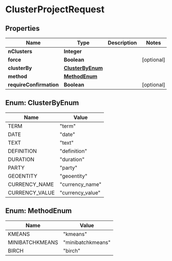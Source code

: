 

# ClusterProjectRequest


## Properties

| Name | Type | Description | Notes |
|------------ | ------------- | ------------- | -------------|
|**nClusters** | **Integer** |  |  |
|**force** | **Boolean** |  |  [optional] |
|**clusterBy** | [**ClusterByEnum**](#ClusterByEnum) |  |  |
|**method** | [**MethodEnum**](#MethodEnum) |  |  |
|**requireConfirmation** | **Boolean** |  |  [optional] |



## Enum: ClusterByEnum

| Name | Value |
|---- | -----|
| TERM | &quot;term&quot; |
| DATE | &quot;date&quot; |
| TEXT | &quot;text&quot; |
| DEFINITION | &quot;definition&quot; |
| DURATION | &quot;duration&quot; |
| PARTY | &quot;party&quot; |
| GEOENTITY | &quot;geoentity&quot; |
| CURRENCY_NAME | &quot;currency_name&quot; |
| CURRENCY_VALUE | &quot;currency_value&quot; |



## Enum: MethodEnum

| Name | Value |
|---- | -----|
| KMEANS | &quot;kmeans&quot; |
| MINIBATCHKMEANS | &quot;minibatchkmeans&quot; |
| BIRCH | &quot;birch&quot; |



